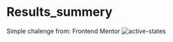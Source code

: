 # Results_summery
 Simple chalenge from: Frontend Mentor 
![active-states](https://github.com/SabineBen/Results_summery/assets/88007523/44041c6a-341a-4441-80ed-11c72346adf0)
